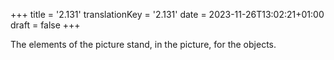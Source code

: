 +++
title = '2.131'
translationKey = '2.131'
date = 2023-11-26T13:02:21+01:00
draft = false
+++

The elements of the picture stand, in the picture, for the objects.
